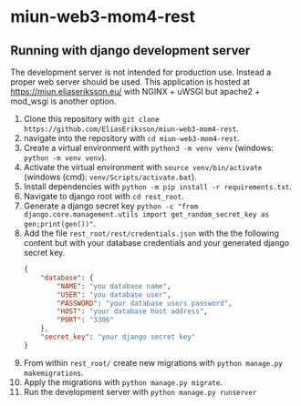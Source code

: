 # miun-web3-mom4-rest

## Running with django development server
The development server is not intended for production use. Instead a proper web server should be used.
This application is hosted at https://miun.eliaseriksson.eu/ with NGINX + uWSGI but apache2 + mod_wsgi is another option.
1. Clone this repository with `git clone https://github.com/EliasEriksson/miun-web3-mom4-rest`.
2. navigate into the repository with `cd miun-web3-mom4-rest`.
3. Create a virtual environment with `python3 -m venv venv` (windows: `python -m venv venv`).
4. Activate the virtual environment with `source venv/bin/activate` (windows (cmd): `venv/Scripts/activate.bat`).
5. Install dependencies with `python -m pip install -r requirements.txt`.
6. Navigate to django root with `cd rest_root`.
7. Generate a django secret key 
`python -c "from django.core.management.utils import get_random_secret_key as gen;print(gen())"`.
8. Add the file `rest_root/rest/credentials.json` with the the following content but with your database credentials 
   and your generated django secret key.
   ```json
   {
       "database": {
           "NAME": "you database name",
           "USER": "you database user",
           "PASSWORD": "your database users password",
           "HOST": "your database host address",
           "PORT": "3306"
       },
       "secret_key": "your django secret key"
   }
   ```
9. From within `rest_root/` create new migrations with `python manage.py makemigrations`.
10. Apply the migrations with `python manage.py migrate`.
11. Run the development server with `python manage.py runserver`